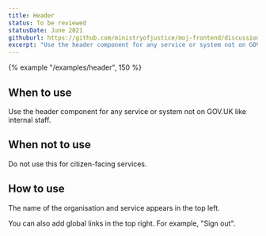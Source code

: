```yaml
---
title: Header
status: To be reviewed
statusDate: June 2021
githuburl: https://github.com/ministryofjustice/moj-frontend/discussions/246
excerpt: "Use the header component for any service or system not on GOV.UK like internal staff."
---
```


{% example "/examples/header", 150 %}

## When to use

Use the header component for any service or system not on GOV.UK like internal staff.

## When not to use

Do not use this for citizen-facing services.

## How to use

The name of the organisation and service appears in the top left.

You can also add global links in the top right. For example, "Sign out".
